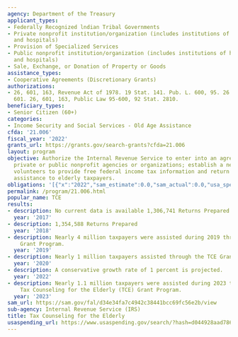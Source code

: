```yaml
---
agency: Department of the Treasury
applicant_types:
- Federally Recognized lndian Tribal Governments
- Private nonprofit institution/organization (includes institutions of higher education
  and hospitals)
- Provision of Specialized Services
- Public nonprofit institution/organization (includes institutions of higher education
  and hospitals)
- Sale, Exchange, or Donation of Property or Goods
assistance_types:
- Cooperative Agreements (Discretionary Grants)
authorizations:
- 26, 601, 163, Revenue Act of 1978. 19 Stat. 141. Pub. L. 600, 95. 26 U.S.C. &sect;
  601. 26, 601, 163, Public Law 95-600, 92 Stat. 2810.
beneficiary_types:
- Senior Citizen (60+)
categories:
- Income Security and Social Services - Old Age Assistance
cfda: '21.006'
fiscal_year: '2022'
grants_url: https://grants.gov/search-grants?cfda=21.006
layout: program
objective: Authorize the Internal Revenue Service to enter into an agreement with
  private or public nonprofit agencies or organizations; establish a network of trained
  volunteers to provide free federal income tax information and return preparation
  assistance to elderly taxpayers.
obligations: '[{"x":"2022","sam_estimate":0.0,"sam_actual":0.0,"usa_spending_actual":10303126.66},{"x":"2023","sam_estimate":0.0,"sam_actual":11000000.0,"usa_spending_actual":10938165.38},{"x":"2024","sam_estimate":11000000.0,"sam_actual":0.0,"usa_spending_actual":11418501.94}]'
permalink: /program/21.006.html
popular_name: TCE
results:
- description: No current data is available 1,306,741 Returns Prepared
  year: '2017'
- description: 1,354,588 Returns Prepared
  year: '2018'
- description: Nearly 4 million taxpayers were assisted during 2019 through the TCE
    Grant Program.
  year: '2019'
- description: Nearly 1 million taxpayers assisted through the TCE Grant Program
  year: '2020'
- description: A conservative growth rate of 1 percent is projected.
  year: '2022'
- description: Nearly 1.1 million taxpayers were assisted during 2023 through the
    Tax Counseling for the Elderly (TCE) Grant Program.
  year: '2023'
sam_url: https://sam.gov/fal/d34e34fa7c4942c38441bcc69fc56e2b/view
sub-agency: Internal Revenue Service (IRS)
title: Tax Counseling for the Elderly
usaspending_url: https://www.usaspending.gov/search/?hash=d044928aad78601ce831a89c005f4f12
---
```

